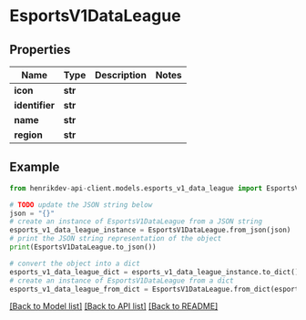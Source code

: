 # EsportsV1DataLeague


## Properties

Name | Type | Description | Notes
------------ | ------------- | ------------- | -------------
**icon** | **str** |  | 
**identifier** | **str** |  | 
**name** | **str** |  | 
**region** | **str** |  | 

## Example

```python
from henrikdev-api-client.models.esports_v1_data_league import EsportsV1DataLeague

# TODO update the JSON string below
json = "{}"
# create an instance of EsportsV1DataLeague from a JSON string
esports_v1_data_league_instance = EsportsV1DataLeague.from_json(json)
# print the JSON string representation of the object
print(EsportsV1DataLeague.to_json())

# convert the object into a dict
esports_v1_data_league_dict = esports_v1_data_league_instance.to_dict()
# create an instance of EsportsV1DataLeague from a dict
esports_v1_data_league_from_dict = EsportsV1DataLeague.from_dict(esports_v1_data_league_dict)
```
[[Back to Model list]](../README.md#documentation-for-models) [[Back to API list]](../README.md#documentation-for-api-endpoints) [[Back to README]](../README.md)


